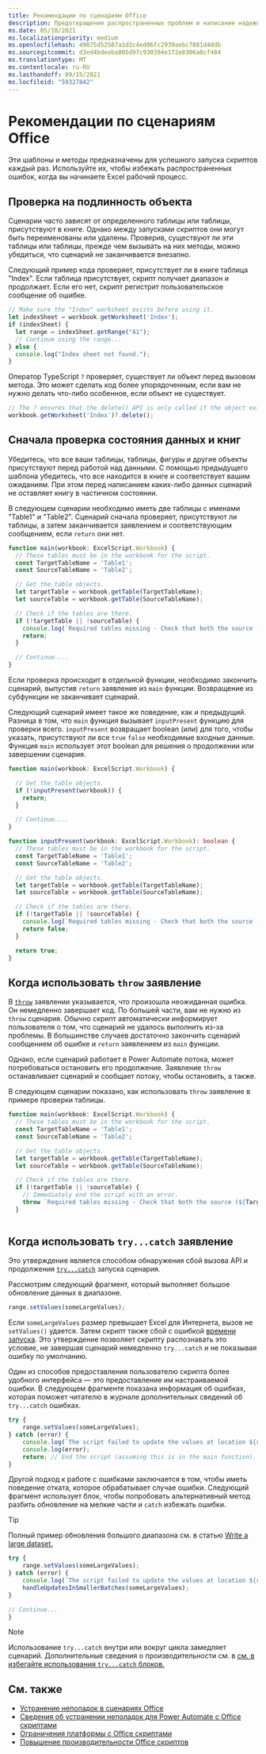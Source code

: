 ```yaml
---
title: Рекомендации по сценариям Office
description: Предотвращение распространенных проблем и написание надежных Office скриптов, которые могут обрабатывать неожиданные входные данные или данные.
ms.date: 05/10/2021
ms.localizationpriority: medium
ms.openlocfilehash: 49075d52587a1d2c4ed06fc2939aebc7081d4ddb
ms.sourcegitcommit: d3ed4bdeeba805d97c930394e172e8306a0cf484
ms.translationtype: MT
ms.contentlocale: ru-RU
ms.lasthandoff: 09/15/2021
ms.locfileid: "59327842"
---
```

# <a name="best-practices-in-office-scripts"></a>Рекомендации по сценариям Office

Эти шаблоны и методы предназначены для успешного запуска скриптов каждый раз. Используйте их, чтобы избежать распространенных ошибок, когда вы начинаете Excel рабочий процесс.

## <a name="verify-an-object-is-present"></a>Проверка на подлинность объекта

Сценарии часто зависят от определенного таблицы или таблицы, присутствуют в книге. Однако между запусками скриптов они могут быть переименованы или удалены. Проверив, существуют ли эти таблицы или таблицы, прежде чем вызывать на них методы, можно убедиться, что сценарий не заканчивается внезапно.

Следующий пример кода проверяет, присутствует ли в книге таблица "Index". Если таблица присутствует, скрипт получает диапазон и продолжает. Если его нет, скрипт регистрит пользовательское сообщение об ошибке.

```TypeScript
// Make sure the "Index" worksheet exists before using it.
let indexSheet = workbook.getWorksheet('Index');
if (indexSheet) {
  let range = indexSheet.getRange("A1");
  // Continue using the range...
} else {
  console.log("Index sheet not found.");
}
```

Оператор TypeScript `?` проверяет, существует ли объект перед вызовом метода. Это может сделать код более упорядоченным, если вам не нужно делать что-либо особенное, если объект не существует.

```TypeScript
// The ? ensures that the delete() API is only called if the object exists.
workbook.getWorksheet('Index')?.delete();
```

## <a name="validate-data-and-workbook-state-first"></a>Сначала проверка состояния данных и книг

Убедитесь, что все ваши таблицы, таблицы, фигуры и другие объекты присутствуют перед работой над данными. С помощью предыдущего шаблона убедитесь, что все находится в книге и соответствует вашим ожиданиям. При этом перед написанием каких-либо данных сценарий не оставляет книгу в частичном состоянии.

В следующем сценарии необходимо иметь две таблицы с именами "Table1" и "Table2". Сценарий сначала проверяет, присутствуют ли таблицы, а затем заканчивается заявлением и соответствующим сообщением, если `return` они нет.

```TypeScript
function main(workbook: ExcelScript.Workbook) {
  // These tables must be in the workbook for the script.
  const TargetTableName = 'Table1';
  const SourceTableName = 'Table2';

  // Get the table objects.
  let targetTable = workbook.getTable(TargetTableName);
  let sourceTable = workbook.getTable(SourceTableName);

  // Check if the tables are there.
  if (!targetTable || !sourceTable) {
    console.log(`Required tables missing - Check that both the source (${TargetTableName}) and target (${SourceTableName}) tables are present before running the script.`);
    return;
  }

  // Continue....
}
```

Если проверка происходит в отдельной функции, необходимо закончить сценарий, выпустив `return` заявление из `main` функции. Возвращение из субфункции не заканчивает сценарий.

Следующий сценарий имеет такое же поведение, как и предыдущий. Разница в том, что `main` функция вызывает `inputPresent` функцию для проверки всего. `inputPresent` возвращает boolean (или) для того, чтобы указать, присутствуют ли все `true` `false` необходимые входные данные. Функция `main` использует этот boolean для решения о продолжении или завершении сценария.

```TypeScript
function main(workbook: ExcelScript.Workbook) {

  // Get the table objects.
  if (!inputPresent(workbook)) {
    return;
  }

  // Continue....
}

function inputPresent(workbook: ExcelScript.Workbook): boolean {
  // These tables must be in the workbook for the script.
  const TargetTableName = 'Table1';
  const SourceTableName = 'Table2';

  // Get the table objects.
  let targetTable = workbook.getTable(TargetTableName);
  let sourceTable = workbook.getTable(SourceTableName);

  // Check if the tables are there.
  if (!targetTable || !sourceTable) {
    console.log(`Required tables missing - Check that both the source (${TargetTableName}) and target (${SourceTableName}) tables are present before running the script.`);
    return false;
  }

  return true;
}
```

## <a name="when-to-use-a-throw-statement"></a>Когда использовать `throw` заявление

В [`throw`](https://developer.mozilla.org/docs/web/javascript/reference/statements/throw) заявлении указывается, что произошла неожиданная ошибка. Он немедленно завершает код. По большей части, вам не нужно из `throw` сценария. Обычно скрипт автоматически информирует пользователя о том, что сценарий не удалось выполнить из-за проблемы. В большинстве случаев достаточно закончить сценарий сообщением об ошибке и `return` заявлением из `main` функции.

Однако, если сценарий работает в Power Automate потока, может потребоваться остановить его продолжение. Заявление `throw` останавливает сценарий и сообщает потоку, чтобы остановить, а также.

В следующем сценарии показано, как использовать `throw` заявление в примере проверки таблицы.

```TypeScript
function main(workbook: ExcelScript.Workbook) {
  // These tables must be in the workbook for the script.
  const TargetTableName = 'Table1';
  const SourceTableName = 'Table2';

  // Get the table objects.
  let targetTable = workbook.getTable(TargetTableName);
  let sourceTable = workbook.getTable(SourceTableName);

  // Check if the tables are there.
  if (!targetTable || !sourceTable) {
    // Immediately end the script with an error.
    throw `Required tables missing - Check that both the source (${TargetTableName}) and target (${SourceTableName}) tables are present before running the script.`;
  }
  
```

## <a name="when-to-use-a-trycatch-statement"></a>Когда использовать `try...catch` заявление

Это утверждение является способом обнаружения сбой вызова API и продолжения [`try...catch`](https://developer.mozilla.org/docs/Web/JavaScript/Reference/Statements/try...catch) запуска сценария.

Рассмотрим следующий фрагмент, который выполняет большое обновление данных в диапазоне.

```TypeScript
range.setValues(someLargeValues);
```

Если `someLargeValues` размер превышает Excel для Интернета, вызов не `setValues()` удается. Затем скрипт также сбой с ошибкой [времени запуска](../testing/troubleshooting.md#runtime-errors). Это утверждение позволяет скрипту распознавать это условие, не завершая сценарий немедленно `try...catch` и не показывая ошибку по умолчанию.

Один из способов предоставления пользователю скрипта более удобного интерфейса — это предоставление им настраиваемой ошибки. В следующем фрагменте показана информация об ошибках, которая поможет читателю в журнале дополнительных сведений об `try...catch` ошибках.

```TypeScript
try {
    range.setValues(someLargeValues);
} catch (error) {
    console.log(`The script failed to update the values at location ${range.getAddress()}. Please inspect and run again.`);
    console.log(error);
    return; // End the script (assuming this is in the main function).
}
```

Другой подход к работе с ошибками заключается в том, чтобы иметь поведение отката, которое обрабатывает случае ошибки. Следующий фрагмент использует блок, чтобы попробовать альтернативный метод разбить обновление на мелкие части и `catch` избежать ошибки.

> [!TIP]
> Полный пример обновления большого диапазона см. в статью [Write a large dataset.](../resources/samples/write-large-dataset.md)

```TypeScript
try {
    range.setValues(someLargeValues);
} catch (error) {
    console.log(`The script failed to update the values at location ${range.getAddress()}. Trying a different approach.`);
    handleUpdatesInSmallerBatches(someLargeValues);
}

// Continue...
}
```

> [!NOTE]
> Использование `try...catch` внутри или вокруг цикла замедляет сценарий. Дополнительные сведения о производительности см. в [см. в избегайте использования `try...catch` блоков.](web-client-performance.md#avoid-using-trycatch-blocks-in-or-surrounding-loops)

## <a name="see-also"></a>См. также

- [Устранение неполадок в сценариях Office](../testing/troubleshooting.md)
- [Сведения об устранении неполадок для Power Automate с Office скриптами](../testing/power-automate-troubleshooting.md)
- [Ограничения платформы с Office скриптами](../testing/platform-limits.md)
- [Повышение производительности Office скриптов](web-client-performance.md)
